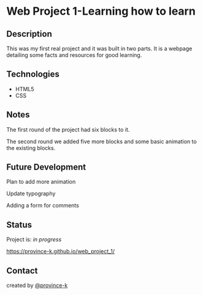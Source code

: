 # Web Project 1-Learning how to learn
## Description
This was my first real project and it was built in two parts. It is a webpage detailing some facts and resources for good learning.
## Technologies
* HTML5
* CSS
## Notes
The first round of the project had six blocks to it.

The second round we added five more blocks and some basic animation to the existing blocks.
## Future Development
Plan to add more animation

Update typography

Adding a form for comments
## Status
Project is: *in progress*

https://province-k.github.io/web_project_1/
## Contact
created by [@province-k]()
